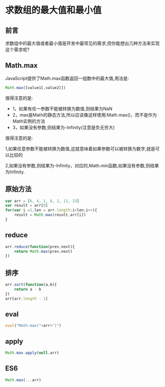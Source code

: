 # 求数组的最大值和最小值

## 前言

求数组中的最大值或者最小值是开发中最常见的需求,但你能想出几种方法来实现这个需求呢?

## Math.max

JavaScript提供了Math.max函数返回一组数中的最大值,用法是:

``` javascript
Math.max([value1[,value2]])
```

值得注意的是:

* 1，如果有任一参数不能被转换为数值,则结果为NaN
* 2，max是Math的静态方法,所以应该像这样使用:Math.max()，而不是作为Math实例的方法
* 3，如果没有参数,则结果为-Infinity(注意是负无穷大)

值得注意的是:

1,如果任意参数不能被转换为数值,这就意味着如果参数可以被转换为数字,就是可以比较的

2,如果没有参数,则结果为-Infinity，对应的,Math.min函数,如果没有参数,则结果为Infinity.

## 原始方法

``` javascript
var arr = [6, 4, 1, 8, 2, 11, 23]
var result = arr[0]
for(var i =1,len = arr.length;i<len;i++){
    result = Math.max(result,arr[i])
}
```

## reduce

``` javascript
arr.reduce(function(prev,next){
    return Math.max(prev,next)
})
```

## 排序

``` javascript
arr.sort(function(a,b){
    return a - b
})
arr[arr.length - 1]
```

## eval

``` javascript
eval("Math.max("+arr+")")
```

## apply

``` javascript
Math.max.apply(null,arr)
```

## ES6

``` javascript
Math.max(...arr)
```